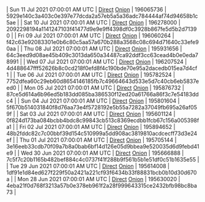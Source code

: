 | Sun 11 Jul 2021 07:00:01 AM UTC | [Direct]() [Onion]() | 196065736 | 5929e140c3a403c0e397e77dcda2a57eb5a5a36adc784444af74d94658b1c5ae | 
| Sat 10 Jul 2021 07:00:01 AM UTC | [Direct](https://oshi.at/nyFHAW) [Onion](http://oshiatwowvdbshka.onion/nyFHAW) | 196278000 | 2092298194a1141247103f41477d9e9e9ff4398df0c3928b867fe5d5b2d71390 | 
| Fri 09 Jul 2021 07:00:01 AM UTC | [Direct](https://oshi.at/jGScbX) [Onion](http://oshiatwowvdbshka.onion/jGScbX) | 196060264 | f42c63e92083301e0b6c80c5aa57a670b288a3568c08c694d71640c33efe90aa | 
| Thu 08 Jul 2021 07:00:01 AM UTC | [Direct](https://oshi.at/NnTkxf) [Onion](http://oshiatwowvdbshka.onion/NnTkxf) | 195931656 | 64c3eed9d08ae45b409c3013da650a34487ca92ddf3cc63cead4b0e0eda78991 | 
| Wed 07 Jul 2021 07:00:01 AM UTC | [Direct](https://oshi.at/tzykUC) [Onion](http://oshiatwowvdbshka.onion/tzykUC) | 196207524 | 4d488647fff52626b8c0cd218f0efd8f4c190bde70e95a2dacedb015ea7d4cf1 | 
| Tue 06 Jul 2021 07:00:01 AM UTC | [Direct](https://oshi.at/qHJEuw) [Onion](http://oshiatwowvdbshka.onion/qHJEuw) | 195782524 | 7752dfea60c29eb60d8654146185fb7c49664643d533e5d7c40cb6eb5837eed0 | 
| Mon 05 Jul 2021 07:00:01 AM UTC | [Direct](https://oshi.at/DvhsJe) [Onion](http://oshiatwowvdbshka.onion/DvhsJe) | 195876732 | 87ce5d614a6b96ed5b183dd085ba386530f12ed20a61766a86f3c7e54183ddc4 | 
| Sun 04 Jul 2021 07:00:01 AM UTC | [Direct](https://oshi.at/fMXAJd) [Onion](http://oshiatwowvdbshka.onion/fMXAJd) | 195801604 | 5f670b514031840f8d76aa73e4f5728192e5b55a7282a37049fb695a26af059f | 
| Sat 03 Jul 2021 07:00:01 AM UTC | [Direct](https://oshi.at/FiSRom) [Onion](http://oshiatwowvdbshka.onion/FiSRom) | 195601124 | 0f824d173ba084bcbb4bdc8c99843cb513c8369ecdbb1fcb67c156a005398fa1 | 
| Fri 02 Jul 2021 07:00:01 AM UTC | [Direct](https://oshi.at/gxFbra) [Onion](http://oshiatwowvdbshka.onion/gxFbra) | 195894652 | 48b2fddc82c7c00bbf39d154c510999a5dd908ac3819810acdcecff73d3e24ef | 
| Thu 01 Jul 2021 07:00:01 AM UTC | [Direct](https://oshi.at/hipnYs) [Onion](http://oshiatwowvdbshka.onion/hipnYs) | 195705144 | 3e16eeb33cdb70f09a7b8a0bab6bf14d126e05d9bbea9e520035d6d9febd41e9 | 
| Wed 30 Jun 2021 07:00:01 AM UTC | [Direct](https://oshi.at/qHEjyX) [Onion](http://oshiatwowvdbshka.onion/qHEjyX) | 195666888 | 7c5f7c20b1165b482bef884c4c0737f41f288b9f561b5b1e51df0c51b1635e55 | 
| Tue 29 Jun 2021 07:00:01 AM UTC | [Direct](https://oshi.at/fMTSMC) [Onion](http://oshiatwowvdbshka.onion/fMTSMC) | 195614008 | 1df91e1d84ed627f229f50a2421a221cf93f6434b33f88831bcb0b10d30d670a | 
| Mon 28 Jun 2021 07:00:01 AM UTC | [Direct](https://oshi.at/tgZFKK) [Onion](http://oshiatwowvdbshka.onion/tgZFKK) | 195630020 | 4eba21f0d768f3213a57b0e378eb961f2a28f999643315ce2432bfb98bc8ba73 | 
